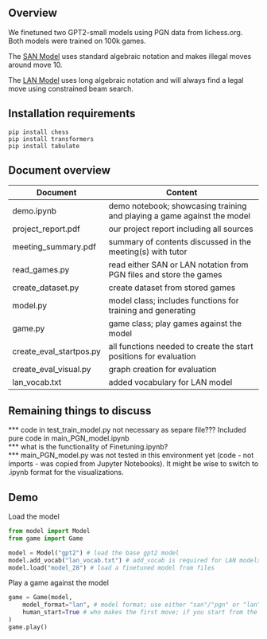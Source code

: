 ## Overview
We finetuned two GPT2-small models using PGN data from lichess.org. Both models were trained on 100k games.

The [SAN Model](https://www.mediafire.com/file/rubrdho1go52rde/model_san.zip/file) uses standard algebraic notation and makes illegal moves around move 10.

The [LAN Model](http://www.mediafire.com/file/o4tfjk3rbi954d2/model_lan.zip) uses long algebraic notation and will always find a legal move using constrained beam search.

## Installation requirements 
```
pip install chess
pip install transformers
pip install tabulate
```

## Document overview
| Document      | Content       |
| ------------- | ------------- |
| demo.ipynb | demo notebook; showcasing training and playing a game against the model |
| project_report.pdf | our project report including all sources |
| meeting_summary.pdf | summary of contents discussed in the meeting(s) with tutor |
| read_games.py | read either SAN or LAN notation from PGN files and store the games |
| create_dataset.py | create dataset from stored games |
| model.py | model class; includes functions for training and generating |
| game.py | game class; play games against the model |
| create_eval_startpos.py | all functions needed to create the start positions for evaluation |
| create_eval_visual.py | graph creation for evaluation |
| lan_vocab.txt | added vocabulary for LAN model |

## Remaining things to discuss
*** code in test_train_model.py not necessary as separe file??? Included pure code in main_PGN_model.ipynb <br>
*** what is the functionality of Finetuning.ipynb? <br>
*** main_PGN_model.py was not tested in this environment yet (code - not imports - was copied from Jupyter Notebooks). It might be wise to switch to .ipynb format for the visualizations.

## Demo
Load the model
```python
from model import Model
from game import Game

model = Model("gpt2") # load the base gpt2 model
model.add_vocab("lan_vocab.txt") # add_vocab is required for LAN models
model.load("model_28") # load a finetuned model from files
```
Play a game against the model
```python
game = Game(model,
	model_format="lan", # model format; use either "san"/"pgn" or "lan"/"uci"
	human_start=True # who makes the first move; if you start from the base position the human must always make the first move
)
game.play()
```


